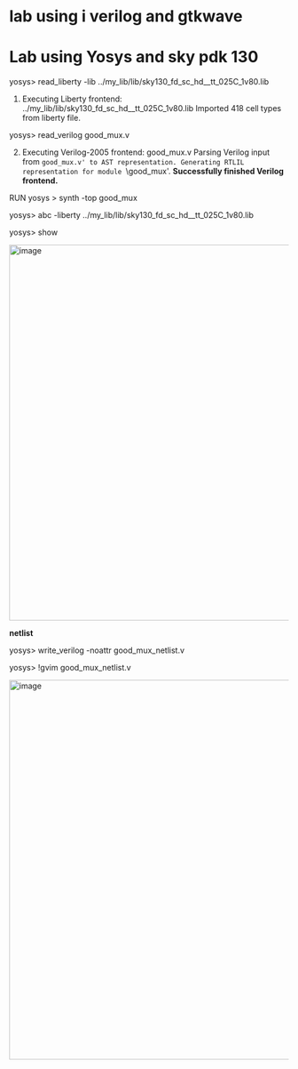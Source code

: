 # lab using i verilog and gtkwave 



# Lab using Yosys and sky pdk 130

yosys> read_liberty -lib ../my_lib/lib/sky130_fd_sc_hd__tt_025C_1v80.lib
1. Executing Liberty frontend: ../my_lib/lib/sky130_fd_sc_hd__tt_025C_1v80.lib
Imported 418 cell types from liberty file.

yosys> read_verilog good_mux.v

2. Executing Verilog-2005 frontend: good_mux.v
Parsing Verilog input from `good_mux.v' to AST representation.
Generating RTLIL representation for module `\good_mux'.
**Successfully finished Verilog frontend.**

RUN
yosys > synth -top good_mux

yosys> abc -liberty ../my_lib/lib/sky130_fd_sc_hd__tt_025C_1v80.lib

yosys> show
 
<img width="638" height="676" alt="image" src="https://github.com/user-attachments/assets/f7f83af0-e8f3-4fbe-8b43-59f48338ddf6" />


**netlist**

yosys> write_verilog -noattr good_mux_netlist.v

yosys> !gvim good_mux_netlist.v

<img width="1008" height="683" alt="image" src="https://github.com/user-attachments/assets/d65d0548-037e-4a8b-aff0-6ff00f349c2e" />
